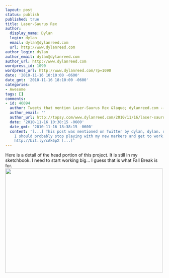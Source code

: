 ```yaml
---
layout: post
status: publish
published: true
title: Laser-Saurus Rex
author:
  display_name: Dylan
  login: dylan
  email: dylan@dylanreed.com
  url: http://www.dylanreed.com
author_login: dylan
author_email: dylan@dylanreed.com
author_url: http://www.dylanreed.com
wordpress_id: 1090
wordpress_url: http://www.dylanreed.com/?p=1090
date: '2010-11-16 10:10:00 -0600'
date_gmt: '2010-11-16 18:10:00 -0600'
categories:
- Awesome
tags: []
comments:
- id: 46094
  author: Tweets that mention Laser-Saurus Rex &laquo; dylanreed.com -- Topsy.com
  author_email: ''
  author_url: http://topsy.com/www.dylanreed.com/2010/11/16/laser-saurus-rex/?utm_source=pingback&amp;utm_campaign=L2
  date: '2010-11-16 10:38:15 -0600'
  date_gmt: '2010-11-16 18:38:15 -0600'
  content: '[...] This post was mentioned on Twitter by dylan, dylan. dylan said:
    I should probably stop playing with my new markers and get to work... whatever:
    http://bit.ly/cAk6pX [...]'
---
```

<p>Here is a detail of the head portion of this project. It is still in my sketchbook. I need to start working big... I guess that is what Fall Break is for.<a href="http://farm5.static.flickr.com/4151/5182411052_d262698c55.jpg"><img alt="" src="http://farm5.static.flickr.com/4151/5182411052_d262698c55.jpg" title="Laser-Saurus Rex" class="aligncenter" width="500" height="333" /></a></p>
